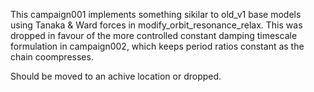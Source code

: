 This campaign001 implements something sikilar to old\_v1 base models using Tanaka & Ward forces in modify\_orbit\_resonance\_relax. This was dropped in favour of the more controlled constant damping timescale formulation in campaign002, which keeps period ratios constant as the chain coompresses.

Should be moved to an achive location or dropped.
